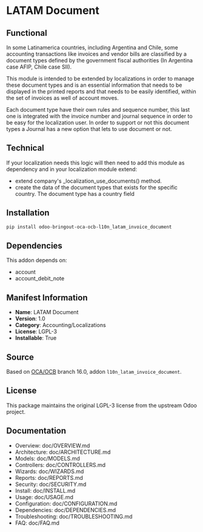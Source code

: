 # LATAM Document


Functional
----------

In some Latinamerica countries, including Argentina and Chile, some accounting transactions like invoices and vendor bills are classified by a document types defined by the government fiscal authorities (In Argentina case AFIP, Chile case SII).

This module is intended to be extended by localizations in order to manage these document types and is an essential information that needs to be displayed in the printed reports and that needs to be easily identified, within the set of invoices as well of account moves.

Each document type have their own rules and sequence number, this last one is integrated with the invoice number and journal sequence in order to be easy for the localization user. In order to support or not this document types a Journal has a new option that lets to use document or not.

Technical
---------

If your localization needs this logic will then need to add this module as dependency and in your localization module extend:

* extend company's _localization_use_documents() method.
* create the data of the document types that exists for the specific country. The document type has a country field



## Installation

```bash
pip install odoo-bringout-oca-ocb-l10n_latam_invoice_document
```

## Dependencies

This addon depends on:
- account
- account_debit_note

## Manifest Information

- **Name**: LATAM Document
- **Version**: 1.0
- **Category**: Accounting/Localizations
- **License**: LGPL-3
- **Installable**: True

## Source

Based on [OCA/OCB](https://github.com/OCA/OCB) branch 16.0, addon `l10n_latam_invoice_document`.

## License

This package maintains the original LGPL-3 license from the upstream Odoo project.

## Documentation

- Overview: doc/OVERVIEW.md
- Architecture: doc/ARCHITECTURE.md
- Models: doc/MODELS.md
- Controllers: doc/CONTROLLERS.md
- Wizards: doc/WIZARDS.md
- Reports: doc/REPORTS.md
- Security: doc/SECURITY.md
- Install: doc/INSTALL.md
- Usage: doc/USAGE.md
- Configuration: doc/CONFIGURATION.md
- Dependencies: doc/DEPENDENCIES.md
- Troubleshooting: doc/TROUBLESHOOTING.md
- FAQ: doc/FAQ.md
